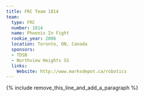 ```yaml
---
title: FRC Team 1814
team:
  type: FRC
  number: 1814
  name: Phoenix In Fight
  rookie_year: 2006
  location: Toronto, ON, Canada
  sponsors:
  - TDSB
  - Northview Heights SS
  links:
    Website: http://www.marksdepot.ca/robotics
---
```


{% include remove_this_line_and_add_a_paragraph %}
